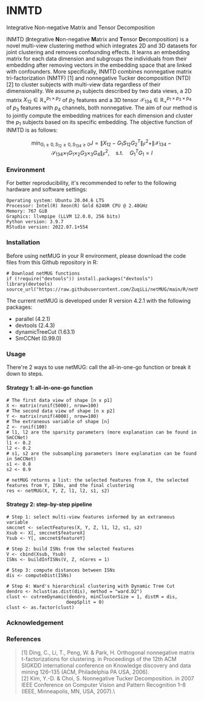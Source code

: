 # INMTD
Integrative Non-negative Matrix and Tensor Decomposition

INMTD (**I**ntegrative **N**on-negative **M**atrix and **T**ensor **D**ecomposition) is a novel multi-view clustering method which integrates 2D and 3D datasets for joint clustering and removes confounding effects. It learns an embedding matrix for each data dimension and subgroups the individuals from their embedding after removing vectors in the embedding space that are linked with confounders. More specifically, INMTD combines nonnegative matrix tri-factorization (NMTF) [1] and nonnegative Tucker decomposition (NTD) [2] to cluster subjects with multi-view data regardless of their dimensionality. We assume $p_1$ subjects described by two data views, a 2D matrix $`X_{12} \in \mathbb{R}_{+}^{p_1 \times p_2}`$ of $p_2$ features and a 3D tensor $`\mathcal{X}_{134} \in \mathbb{R}_{+}^{p_1 \times p_3 \times p_4}`$ of $p_3$ features with $p_4$ channels, both nonnegative. The aim of our method is to jointly compute the embedding matrices for each dimension and cluster the $p_1$ subjects based on its specific embedding.
The objective function of INMTD is as follows:
```math
\min_{G_i \geq 0, S_{12} \geq 0, S_{134} \geq 0}⁡ J = \| X_{12} - G_1 S_{12} G_2^T \|_F^2 + \| \mathcal{X}_{134} - \mathcal{S}_{134} ×_1 G_1 ×_2 G_3 ×_3 G_4 \|_F^2, \quad \mathrm{s.t.} \quad G_1^T G_1=I
```

### Environment
For better reproducibility, it's recommended to refer to the following hardware and software settings:
```
Operating system: Ubuntu 20.04.6 LTS
Processor: Intel(R) Xeon(R) Gold 6240R CPU @ 2.40GHz
Memory: 767 GiB
Graphics: llvmpipe (LLVM 12.0.0, 256 bits)
Python version: 3.9.7
RStudio version: 2022.07.1+554
```

### Installation
Before using netMUG in your R environment, please download the code files from this Github repository in R:
```
# Download netMUG functions
if (!require("devtools")) install.packages("devtools")
library(devtools)
source_url("https://raw.githubusercontent.com/ZuqiLi/netMUG/main/R/netMUG.R")
```
The current netMUG is developed under R version 4.2.1 with the following packages:
- parallel (4.2.1)
- devtools (2.4.3)
- dynamicTreeCut (1.63.1)
- SmCCNet (0.99.0)

### Usage
There're 2 ways to use netMUG: call the all-in-one-go function or break it down to steps.
#### Strategy 1: all-in-one-go function
```
# The first data view of shape [n x p1]
X <- matrix(runif(5000), nrow=100)
# The second data view of shape [n x p2]
Y <- matrix(runif(4000), nrow=100)
# The extraneous variable of shape [n]
Z <- runif(100)
# l1, l2 are the sparsity parameters (more explanation can be found in SmCCNet)
l1 <- 0.2
l2 <- 0.2
# s1, s2 are the subsampling parameters (more explanation can be found in SmCCNet)
s1 <- 0.8
s2 <- 0.9

# netMUG returns a list: the selected features from X, the selected features from Y, ISNs, and the final clustering
res <- netMUG(X, Y, Z, l1, l2, s1, s2)
```
#### Strategy 2: step-by-step pipeline
```
# Step 1: select multi-view features informed by an extraneous variable
smccnet <- selectFeatures(X, Y, Z, l1, l2, s1, s2)
Xsub <- X[, smccnet$featureX]
Ysub <- Y[, smccnet$featureY]

# Step 2: build ISNs from the selected features
V <- cbind(Xsub, Ysub)
ISNs <- buildInfISNs(V, Z, nCores = 1)

# Step 3: compute distances between ISNs
dis <- computeDist(ISNs)

# Step 4: Ward's hierarchical clustering with Dynamic Tree Cut
dendro <- hclust(as.dist(dis), method = "ward.D2")
clust <- cutreeDynamic(dendro, minClusterSize = 1, distM = dis, 
                      deepSplit = 0)
clust <- as.factor(clust)
```
### Acknowledgement
### References
> [1] Ding, C., Li, T., Peng, W. & Park, H. Orthogonal nonnegative matrix t-factorizations for clustering. in Proceedings of the 12th ACM SIGKDD international conference on Knowledge discovery and data mining 126–135 (ACM, Philadelphia PA USA, 2006).\
> [2] Kim, Y.-D. & Choi, S. Nonnegative Tucker Decomposition. in 2007 IEEE Conference on Computer Vision and Pattern Recognition 1–8 (IEEE, Minneapolis, MN, USA, 2007).\
